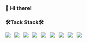 ### 👋 Hi there!
 
 
 
### 🛠Tack Stack🛠
<img src="https://img.shields.io/badge/JavaScript-F7DF1E?style=flat&logo=javascript&logoColor=white"> &nbsp;
<img src="https://img.shields.io/badge/TypeScript-3178C6?style=flat&logo=typescript&logoColor=white"> &nbsp;
<img src="https://img.shields.io/badge/React-61DAFB?style=flat&logo=React&logoColor=white"> &nbsp;
<img src="https://img.shields.io/badge/Node.js-339933?style=flat&logo=Node.js&logoColor=white"/> &nbsp;
<img src="https://img.shields.io/badge/Express-lightgray?style=flat-square&logo=Express&logoColor=#000000"/> &nbsp;
<img src="https://img.shields.io/badge/Sequelize-52B0E7?style=flat&logo=Sequelize&logoColor=white"/> &nbsp;
<img src="https://img.shields.io/badge/MySQL-4479A1?style=flat&logo=MySQL&logoColor=white"/> &nbsp;
<img src="https://img.shields.io/badge/Socket.io-010101?style=flat&logo=Socket.io&logoColor=white"/> &nbsp;
<img src="https://img.shields.io/badge/TypeORM-262627?style=flat&logo=TypeORM&logoColor=white"/> &nbsp;
